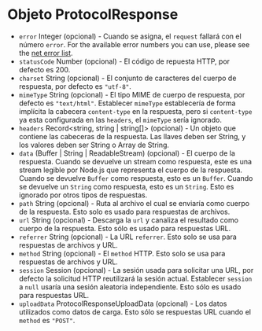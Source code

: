 # Objeto ProtocolResponse

* `error` Integer (opcional) - Cuando se asigna, el `request` fallará con el número `error`. For the available error numbers you can use, please see the [net error list][net-error].
* `statusCode` Number (opcional) - El código de repuesta HTTP, por defecto es 200.
* `charset` String (opcional) - El conjunto de caracteres del cuerpo de respuesta, por defecto es `"utf-8"`.
* `mimeType` String (opcional) - El tipo MIME de cuerpo de respuesta, por defecto es `"text/html"`. Establecer `mimeType` establecería de forma implícita la cabecera `content-type` en la respuesta, pero si `content-type` ya esta configurada en las `headers`, el `mimeType` sería ignorado.
* `headers` Record<string, string | string[]> (opcional) - Un objeto que contiene las cabeceras de la respuesta. Las llaves deben ser String, y los valores deben ser String o Array de String.
* `data` (Buffer | String | ReadableStream) (opcional) - El cuerpo de la respuesta. Cuando se devuelve un stream como respuesta, este es una stream legible por Node.js que representa el cuerpo de la respuesta. Cuando se devuelve `Buffer` como respuesta, esto es un `Buffer`. Cuando se devuelve un `String` como respuesta, esto es un `String`. Esto es ignorado por otros tipos de respuestas.
* `path` String (opcional) - Ruta al archivo el cual se enviaría como cuerpo de la respuesta. Esto solo es usado para respuestas de archivos.
* `url` String (opcional) - Descarga la `url` y canaliza el resultado como cuerpo de la respuesta. Esto sólo es usado para respuestas URL.
* `referrer` String (opcional) - La URL `referrer`. Esto solo se usa para respuestas de archivos y URL.
* `method` String (opcional) - El `method` HTTP. Esto solo se usa para respuestas de archivos y URL.
* `session` Session (opcional) - La sesión usada para solicitar una URL, por defecto la solicitud HTTP reutilizará la sesión actual. Establecer `session` a `null` usaría una sesión aleatoria independiente. Esto sólo es usado para respuestas URL.
* `uploadData` ProtocolResponseUploadData (opcional) - Los datos utilizados como datos de carga. Esto sólo se respuestas URL cuando el `method` es `"POST"`.

[net-error]: https://code.google.com/p/chromium/codesearch#chromium/src/net/base/net_error_list.h
